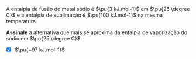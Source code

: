A entalpia de fusão do metal sódio é $\pu{3 kJ.mol-1}$ em $\pu{25 \degree C}$ e a entalpia de sublimação é $\pu{100 kJ.mol-1}$ na mesma temperatura.

**Assinale** a alternativa que mais se aproxima da entalpia de vaporização do sódio em $\pu{25 \degree C}$.

- [x] $\pu{+97 kJ.mol-1}$

